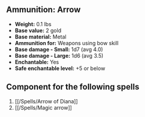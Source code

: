 ## Ammunition: Arrow

- **Weight:** 0.1 lbs
- **Base value:** 2 gold
- **Base material:** Metal
- **Ammunition for:** Weapons using bow skill
- **Base damage - Small:** 1d7 (avg 4.0)
- **Base damage - Large:** 1d6 (avg 3.5)
- **Enchantable:** Yes
- **Safe enchantable level:** +5 or below

## Component for the following spells

1. [[/Spells/Arrow of Diana]]
2. [[/Spells/Magic arrow]]
